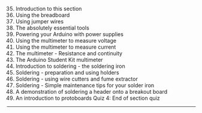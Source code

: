 35. Introduction to this section
36. Using the breadboard
37. Using jumper wires
38. The absolutely essential tools
39. Powering your Arduino with power supplies
40. Using the multimeter to measure voltage
41. Using the multimeter to measure current
42. The multimeter - Resistance and continuity
43. The Arduino Student Kit multimeter
44. Introduction to soldering - the soldering iron
45. Soldering - preparation and using holders
46. Soldering - using wire cutters and fume extractor
47. Soldering - Simple maintenance tips for your solder iron
48. A demonstration of soldering a header onto a breakout board
49. An introduction to protoboards
    Quiz 4: End of section quiz

---
